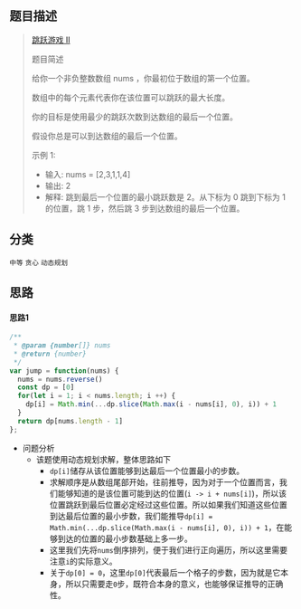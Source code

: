 ## 题目描述

> [跳跃游戏 II](https://leetcode-cn.com/problems/jump-game-ii/)
>
>题目简述
>
>给你一个非负整数数组 nums ，你最初位于数组的第一个位置。
>
>数组中的每个元素代表你在该位置可以跳跃的最大长度。
>
>你的目标是使用最少的跳跃次数到达数组的最后一个位置。
>
>假设你总是可以到达数组的最后一个位置。
>
>示例 1:
> - 输入: nums = [2,3,1,1,4]
> - 输出: 2
> - 解释: 跳到最后一个位置的最小跳跃数是 2。从下标为 0 跳到下标为 1 的位置，跳 1 步，然后跳 3 步到达数组的最后一个位置。

## 分类
`中等` `贪心` `动态规划`

## 思路
#### 思路1
```javascript
/**
 * @param {number[]} nums
 * @return {number}
 */
var jump = function(nums) {
  nums = nums.reverse()
  const dp = [0]
  for(let i = 1; i < nums.length; i ++) {
    dp[i] = Math.min(...dp.slice(Math.max(i - nums[i], 0), i)) + 1
  }
  return dp[nums.length - 1]
};
```
- 问题分析
  - 该题使用动态规划求解，整体思路如下
    - `dp[i]`储存从该位置能够到达最后一个位置最小的步数。
    - 求解顺序是从数组尾部开始，往前推导，因为对于一个位置而言，我们能够知道的是该位置可能到达的位置(`i -> i + nums[i]`)，所以该位置跳跃到最后位置必定经过这些位置。所以如果我们知道这些位置到达最后位置的最小步数，我们能推导`dp[i] = Math.min(...dp.slice(Math.max(i - nums[i], 0), i)) + 1`，在能够到达的位置的最小步数基础上多一步。
    - 这里我们先将`nums`倒序排列，便于我们进行正向遍历，所以这里需要注意`i`的实际意义。
    - 关于`dp[0] = 0`，这里`dp[0]`代表最后一个格子的步数，因为就是它本身，所以只需要走`0`步，既符合本身的意义，也能够保证推导的正确性。